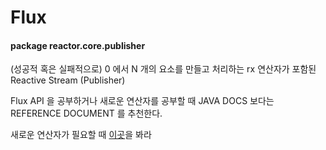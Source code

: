 # Flux

#### package reactor.core.publisher

(성공적 혹은 실패적으로) 0 에서 N 개의 요소를 만들고 처리하는 rx 연산자가 포함된 Reactive Stream (Publisher)

Flux API 을 공부하거나 새로운 연산자를 공부할 때 JAVA DOCS 보다는 REFERENCE DOCUMENT 를 추천한다.

새로운 연산자가 필요할 때 [이곳](https://projectreactor.io/docs/core/release/reference/docs/index.html#which-operator)을 봐라



  



